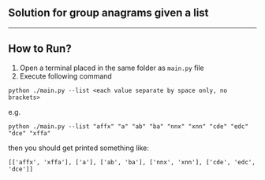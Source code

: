 ## Solution for group anagrams given a list

---
## How to Run?
1. Open a terminal placed in the same folder as `main.py` file
2. Execute following command
```shell
python ./main.py --list <each value separate by space only, no brackets>
```

e.g.
```shell
python ./main.py --list "affx" "a" "ab" "ba" "nnx" "xnn" "cde" "edc" "dce" "xffa"
```
then you should get printed something like:
```
[['affx', 'xffa'], ['a'], ['ab', 'ba'], ['nnx', 'xnn'], ['cde', 'edc', 'dce']]
```
